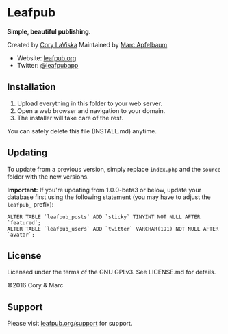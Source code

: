 # Leafpub

**Simple, beautiful publishing.**

Created by [Cory LaViska](https://twitter.com/claviska)
Maintained by [Marc Apfelbaum](https://twitter.com/karsasmus)

- Website: [leafpub.org](https://www.leafpub.org/)
- Twitter: [@leafpubapp](https://twitter.com/leafpubapp)

## Installation

1. Upload everything in this folder to your web server.
2. Open a web browser and navigation to your domain.
3. The installer will take care of the rest.

You can safely delete this file (INSTALL.md) anytime.

## Updating

To update from a previous version, simply replace `index.php` and the `source` folder with the new versions.

**Important:** If you're updating from 1.0.0-beta3 or below, update your database first using the following statement (you may have to adjust the `leafpub_` prefix):

```
ALTER TABLE `leafpub_posts` ADD `sticky` TINYINT NOT NULL AFTER `featured`;
ALTER TABLE `leafpub_users` ADD `twitter` VARCHAR(191) NOT NULL AFTER `avatar`;

```

## License

Licensed under the terms of the GNU GPLv3. See LICENSE.md for details.

©2016 Cory & Marc

## Support

Please visit [leafpub.org/support](https://www.leafpub.org/support) for support.